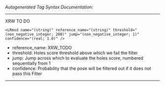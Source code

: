 _Autogenerated Tag Syntax Documentation:_

---
XRW TO DO

```
<LRmsd name="(string)" reference_name="(string)" threshold="(non_negative_integer; 200)" jump="(non_negative_integer; 1)" confidence="(real; 1.0)" />
```

-   reference_name: XRW_TODO
-   threshold: Holes score threshold above which we fail the filter
-   jump: Jump across which to evaluate the holes score, numbered sequentially from 1
-   confidence: Probability that the pose will be filtered out if it does not pass this Filter

---
